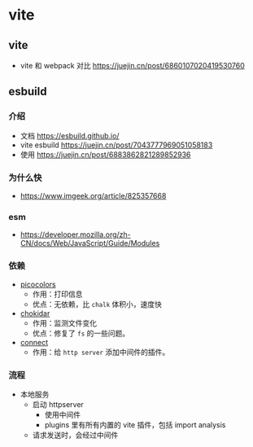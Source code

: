 # vite

## vite

- vite 和 webpack 对比 <https://juejin.cn/post/6860107020419530760>

## esbuild

### 介绍

- 文档 <https://esbuild.github.io/>
- vite esbuild <https://juejin.cn/post/7043777969051058183>
- 使用 <https://juejin.cn/post/6883862821289852936>

### 为什么快

- <https://www.imgeek.org/article/825357668>

### esm

- <https://developer.mozilla.org/zh-CN/docs/Web/JavaScript/Guide/Modules>

### 依赖

- [picocolors](https://www.npmjs.com/package/picocolors)
  - 作用：打印信息
  - 优点：无依赖，比 `chalk` 体积小，速度快
- [chokidar](https://www.npmjs.com/package/chokidar)
  - 作用：监测文件变化
  - 优点：修复了 `fs` 的一些问题。
- [connect](https://www.npmjs.com/package/connect)
  - 作用：给 `http server` 添加中间件的插件。

### 流程

- 本地服务
  - 启动 httpserver
    - 使用中间件
    - plugins 里有所有内置的 vite 插件，包括 import analysis
  - 请求发送时，会经过中间件
